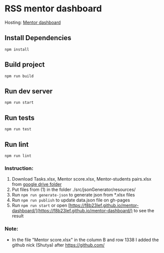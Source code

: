 # RSS mentor dashboard
Hosting: [Mentor dashboard](https://f8b23lef.github.io/mentor-dashboard/ "https://f8b23lef.github.io/mentor-dashboard/")

## Install Dependencies
`npm install`

## Build project
`npm run build`

## Run dev server
`npm run start`

## Run tests
`npm run test`

## Run lint
`npm run lint`

### Instruction:
1. Download Tasks.xlsx, Mentor score.xlsx, Mentor-students pairs.xlsx from  [google drive folder](https://drive.google.com/drive/folders/1ULj8KjnNNCgUdGunQ1TY00dNbCsqAsHW)
2. Put files from (1) in the folder ./src/jsonGenerator/resources/
3. Run `npm run generate-json` to generate json from *.xlsx files
4. Run `npm run publish` to update data.json file on gh-pages
5. Run `npm run start` or open [https://f8b23lef.github.io/mentor-dashboard/](https://f8b23lef.github.io/mentor-dashboard/) to see the result

### Note:
- In the file "Mentor score.xlsx" in the column B and row 1338 I added the github nick (Shutya) after https://github.com/